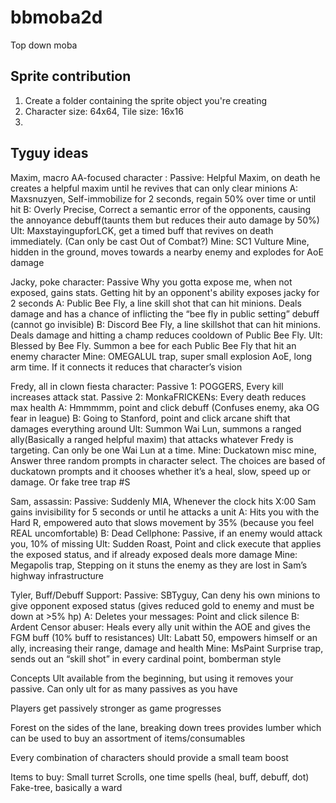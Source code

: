 # bbmoba2d
Top down moba

## Sprite contribution

1. Create a folder containing the sprite object you're creating
2. Character size: 64x64, Tile size: 16x16
3. 

## Tyguy ideas

Maxim, macro AA-focused character :
Passive: Helpful Maxim, on death he creates a helpful maxim until he revives that can only clear minions
A: Maxsnuzyen, Self-immobilize for 2 seconds, regain 50% over time or until hit
B: Overly Precise, Correct a semantic error of the opponents, causing the annoyance debuff(taunts them but reduces their auto damage by 50%)
Ult: MaxstayingupforLCK, get a timed buff that revives on death immediately. (Can only be cast Out of Combat?)
Mine: SC1 Vulture Mine, hidden in the ground, moves towards a nearby enemy and explodes for AoE damage

Jacky, poke character:
Passive Why you gotta expose me, when not exposed, gains stats. Getting hit by an opponent's ability exposes jacky for 2 seconds
A: Public Bee Fly, a line skill shot that can hit minions. Deals damage and has a chance of inflicting the “bee fly in public setting” debuff (cannot go invisible)
B: Discord Bee Fly, a line skillshot that can hit minions. Deals damage and hitting a champ reduces cooldown of Public Bee Fly.
Ult: Blessed by Bee Fly. Summon a bee for each Public Bee Fly that hit an enemy character
Mine: OMEGALUL trap, super small explosion AoE, long arm time. If it connects it reduces that character’s vision
 
Fredy, all in clown fiesta character:
Passive 1: POGGERS, Every kill increases attack stat.
Passive 2: MonkaFRICKENs: Every death reduces max health
A: Hmmmmm, point and click debuff (Confuses enemy, aka OG fear in league)
B: Going to Stanford, point and click arcane shift that damages everything around
Ult: Summon Wai Lun, summons a ranged ally(Basically a ranged helpful maxim) that attacks whatever Fredy is targeting. Can only be one Wai Lun at a time.
Mine: Duckatown misc mine, Answer three random prompts in character select. The choices are based of duckatown prompts and it chooses whether it’s a heal, slow, speed up or damage. Or fake tree trap #S
 
Sam, assassin:
Passive: Suddenly MIA, Whenever the clock hits X:00 Sam gains invisibility for 5 seconds or until he attacks a unit
A: Hits you with the Hard R, empowered auto that slows movement by 35% (because you feel REAL uncomfortable)
B: Dead Cellphone: Passive, if an enemy would attack you, 10% of missing
Ult: Sudden Roast, Point and click execute that applies the exposed status, and if already exposed deals more damage
Mine: Megapolis trap, Stepping on it stuns the enemy as they are lost in Sam’s highway infrastructure

Tyler, Buff/Debuff Support:
Passive: SBTyguy, Can deny his own minions to give opponent exposed status (gives reduced gold to enemy and must be down at >5% hp)
A: Deletes your messages: Point and click silence
B: Ardent Censor abuser: Heals every ally unit within the AOE and gives the FGM buff (10% buff to resistances)
Ult: Labatt 50, empowers himself or an ally, increasing their range, damage and health
Mine: MsPaint Surprise trap, sends out an “skill shot” in every cardinal point, bomberman style

Concepts
Ult available from the beginning, but using it removes your passive. Can only ult for as many passives as you have

Players get passively stronger as game progresses

Forest on the sides of the lane, breaking down trees provides lumber which can be used to buy an assortment of items/consumables

Every combination of characters should provide a small team boost


Items to buy:
Small turret
Scrolls, one time spells (heal, buff, debuff, dot)
Fake-tree, basically a ward

